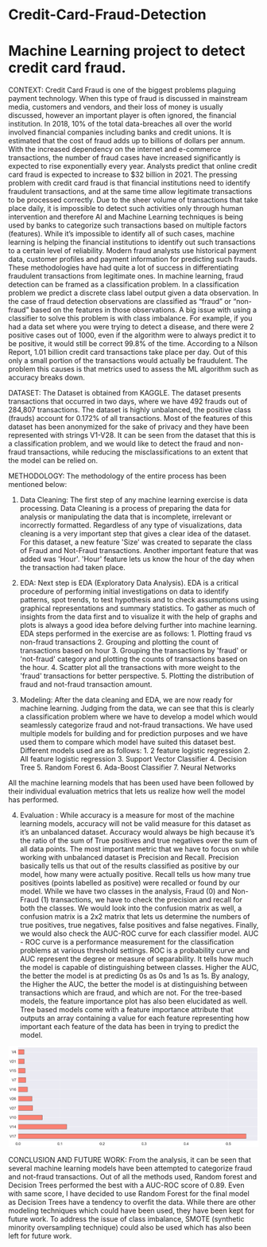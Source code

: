 # Credit-Card-Fraud-Detection

# Machine Learning project to detect credit card fraud.

CONTEXT: Credit Card Fraud is one of the biggest problems plaguing payment technology. When this type of fraud is discussed in mainstream media, customers and vendors, and their loss of money is usually discussed, however an important player is often ignored, the financial institution. In 2018, 10% of the total data-breaches all over the world involved financial companies including banks and credit unions. It is estimated that the cost of fraud adds up to billions of dollars per annum. With the increased dependency on the internet and e-commerce transactions, the number of fraud cases have increased significantly is expected to rise exponentially every year. Analysts predict that online credit card fraud is expected to increase to $32 billion in 2021. The pressing problem with credit card fraud is that financial institutions need to identify fraudulent transactions, and at the same time allow legitimate transactions to be processed correctly. 
Due to the sheer volume of transactions that take place daily, it is impossible to detect such activities only through human intervention and therefore AI and Machine Learning techniques is being used by banks to categorize such transactions based on multiple factors (features). While it’s impossible to identify all of such cases, machine learning is helping the financial institutions to identify out such transactions to a certain level of reliability. Modern fraud analysts use historical payment data, customer profiles and payment information for predicting such frauds. These methodologies have had quite a lot of success in differentiating fraudulent transactions from legitimate ones. In machine learning, fraud detection can be framed as a classification problem. In a classification problem we predict a discrete class label output given a data observation. In the case of fraud detection observations are classified as “fraud” or “non-fraud” based on the features in those observations. A big issue with using a classifier to solve this problem is with class imbalance. For example, if you had a data set where you were trying to detect a disease, and there were 2 positive cases out of 1000, even if the algorithm were to always predict it to be positive, it would still be correct 99.8% of the time. According to a Nilson Report, 1.01 billion credit card transactions take place per day. Out of this only a small portion of the transactions would actually be fraudulent. The problem this causes is that metrics used to assess the ML algorithm such as accuracy breaks down.

DATASET: The Dataset is obtained from KAGGLE. The dataset presents transactions that occurred in two days, where we have 492 frauds out of 284,807 transactions. The dataset is highly unbalanced, the positive class (frauds) account for 0.172% of all transactions. Most of the features of this dataset has been anonymized for the sake of privacy and they have been represented with strings V1-V28. It can be seen from the dataset that this is a classification problem, and we would like to detect the fraud and non-fraud transactions, while reducing the misclassifications to an extent that the model can be relied on.

METHODOLOGY: The methodology of the entire process has been mentioned below:

  1. Data Cleaning: The first step of any machine learning exercise is data processing. Data Cleaning is a process of preparing the data for analysis or manipulating the data that is incomplete, irrelevant or incorrectly formatted. Regardless of any type of visualizations, data cleaning is a very important step that gives a clear idea of the dataset. For this dataset, a new feature 'Size' was created to separate the class of Fraud and Not-Fraud transactions. Another important feature that was added was 'Hour'. 'Hour' feature lets us know the hour of the day when the transaction had taken place.

  2. EDA: Next step is EDA (Exploratory Data Analysis). EDA is a critical procedure of performing initial investigations on data to identify patterns, spot trends, to test hypothesis and to check assumptions using graphical representations and summary statistics. To gather as much of insights from the data first and to visualize it with the help of graphs and plots is always a good idea before delving further into machine learning.
EDA steps performed in the exercise are as follows: 
                                      1. Plotting fraud vs non-fraud transactions 
                                      2. Grouping and plotting the count of transactions based on hour
                                      3. Grouping the transactions by 'fraud' or 'not-fraud' category and plotting the counts of transactions based on the hour.
                                      4. Scatter plot all the transactions with more weight to the 'fraud' transactions for better perspective.
                                      5. Plotting the distribution of fraud and not-fraud transaction amount.

  3. Modeling: After the data cleaning and EDA, we are now ready for machine learning. Judging from the data, we can see that this is clearly a classification problem where we have to develop a model which would seamlessly categorize fraud and not-fraud transactions. We have used multiple models for building and for prediction purposes and we have used them to compare which model have suited this dataset best. Different models used are as follows:
                                      1. 2 feature logistic regression 
                                      2. All feature logistic regression
                                      3. Support Vector Classifier
                                      4. Decision Tree
                                      5. Random Forest
                                      6. Ada-Boost Classifier
                                      7. Neural Networks
                              
All the machine learning models that has been used have been followed by their individual evaluation metrics that lets us realize how well the model has performed.

  4. Evaluation : While accuracy is a measure for most of the machine learning models, accuracy will not be valid measure for this dataset as it’s an unbalanced dataset. Accuracy would always be high because it’s the ratio of the sum of True positives and true negatives over the sum of all data points. The most important metric that we have to focus on while working with unbalanced dataset is Precision and Recall. 
Precision basically tells us that out of the results classified as positive by our model, how many were actually positive.
Recall tells us how many true positives (points labelled as positive) were recalled or found by our model.
While we have two classes in the analysis, Fraud (0) and Non-Fraud (1) transactions, we have to check the precision and recall for both the classes. We would look into the confusion matrix as well, a confusion matrix is a 2x2 matrix that lets us determine the numbers of true positives, true negatives, false positives and false negatives. Finally, we would also check the AUC-ROC curve for each classifier model. AUC - ROC curve is a performance measurement for the classification problems at various threshold settings. ROC is a probability curve and AUC represent the degree or measure of separability. It tells how much the model is capable of distinguishing between classes. Higher the AUC, the better the model is at predicting 0s as 0s and 1s as 1s. By analogy, the Higher the AUC, the better the model is at distinguishing between transactions which are fraud, and which are not. For the tree-based models, the feature importance plot has also been elucidated as well. Tree based models come with a feature importance attribute that outputs an array containing a value for each feature representing how important each feature of the data has been in trying to predict the model.

![](/Images/feature.png)




CONCLUSION AND FUTURE WORK: From the analysis, it can be seen that several machine learning models have been attempted to categorize fraud and not-fraud transactions. Out of all the methods used, Random forest and Decision Trees performed the best with a AUC-ROC score of 0.89. Even with same score, I have decided to use Random Forest for the final model as Decision Trees have a tendency to overfit the data. While there are other modeling techniques which could have been used, they have been kept for future work. To address the issue of class imbalance, SMOTE (synthetic minority oversampling technique) could also be used which has also been left for future work. 


